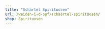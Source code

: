 ```yaml
---
title: "Schärtel Spirituosen"
url: /weiden-i-d-opf/schaertel-spirituosen/
shop: Spirituosen
---
```

